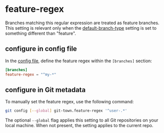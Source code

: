 # feature-regex

Branches matching this regular expression are treated as feature branches. This
setting is relevant only when the [default-branch-type](default-branch-type.md)
setting is set to something different than "feature".

## configure in config file

In the [config file](../configuration-file.md), define the feature regex within
the `[branches]` section:

```toml
[branches]
feature-regex = "^my-*"
```

## configure in Git metadata

To manually set the feature regex, use the following command:

```bash
git config [--global] git-town.feature-regex '^user-.*'
```

The optional `--global` flag applies this setting to all Git repositories on
your local machine. When not present, the setting applies to the current repo.
